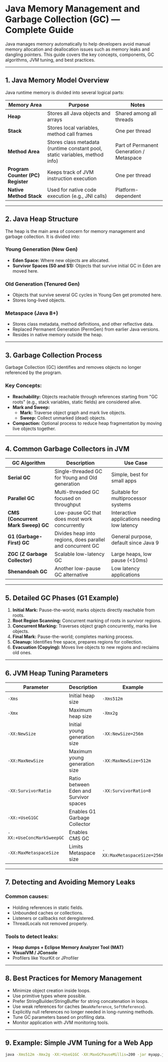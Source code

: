 # Java Memory Management and Garbage Collection (GC) — Complete Guide

Java manages memory automatically to help developers avoid manual memory allocation and deallocation issues such as memory leaks and dangling pointers. This guide covers the key concepts, components, GC algorithms, JVM tuning, and best practices.

---

## 1. Java Memory Model Overview

Java runtime memory is divided into several logical parts:

| Memory Area      | Purpose                                            | Notes                            |
|------------------|--------------------------------------------------|---------------------------------|
| **Heap**         | Stores all Java objects and arrays                | Shared among all threads         |
| **Stack**        | Stores local variables, method call frames        | One per thread                   |
| **Method Area**   | Stores class metadata (runtime constant pool, static variables, method info) | Part of Permanent Generation / Metaspace |
| **Program Counter (PC) Register** | Keeps track of JVM instruction execution | One per thread                  |
| **Native Method Stack** | Used for native code execution (e.g., JNI calls) | Platform-dependent               |

---

## 2. Java Heap Structure

The heap is the main area of concern for memory management and garbage collection. It is divided into:

### Young Generation (New Gen)

- **Eden Space:** Where new objects are allocated.
- **Survivor Spaces (S0 and S1):** Objects that survive initial GC in Eden are moved here.

### Old Generation (Tenured Gen)

- Objects that survive several GC cycles in Young Gen get promoted here.
- Stores long-lived objects.

### Metaspace (Java 8+)

- Stores class metadata, method definitions, and other reflective data.
- Replaced Permanent Generation (PermGen) from earlier Java versions.
- Resides in native memory outside the heap.

---

## 3. Garbage Collection Process

Garbage Collection (GC) identifies and removes objects no longer referenced by the program.

### Key Concepts:

- **Reachability:** Objects reachable through references starting from "GC roots" (e.g., stack variables, static fields) are considered alive.
- **Mark and Sweep:**  
  - **Mark:** Traverse object graph and mark live objects.  
  - **Sweep:** Collect unmarked (dead) objects.
- **Compaction:** Optional process to reduce heap fragmentation by moving live objects together.

---

## 4. Common Garbage Collectors in JVM

| GC Algorithm        | Description                                     | Use Case                            |
|---------------------|------------------------------------------------|-----------------------------------|
| **Serial GC**       | Single-threaded GC for Young and Old generation | Simple, best for small apps       |
| **Parallel GC**     | Multi-threaded GC focused on throughput         | Suitable for multiprocessor systems |
| **CMS (Concurrent Mark Sweep) GC** | Low-pause GC that does most work concurrently | Interactive applications needing low latency |
| **G1 (Garbage-First) GC** | Divides heap into regions, does parallel and concurrent GC | General purpose, default since Java 9 |
| **ZGC (Z Garbage Collector)** | Scalable low-latency GC                          | Large heaps, low pause (<10ms)    |
| **Shenandoah GC**   | Another low-pause GC alternative                  | Low latency applications           |

---

## 5. Detailed GC Phases (G1 Example)

1. **Initial Mark:** Pause-the-world; marks objects directly reachable from roots.
2. **Root Region Scanning:** Concurrent marking of roots in survivor regions.
3. **Concurrent Marking:** Traverses object graph concurrently, marks live objects.
4. **Final Mark:** Pause-the-world; completes marking process.
5. **Cleanup:** Identifies free space, prepares regions for collection.
6. **Evacuation (Copying):** Moves live objects to new regions and reclaims old ones.

---

## 6. JVM Heap Tuning Parameters

| Parameter             | Description                                    | Example                        |
|-----------------------|------------------------------------------------|-------------------------------|
| `-Xms`                | Initial heap size                              | `-Xms512m`                    |
| `-Xmx`                | Maximum heap size                              | `-Xmx2g`                      |
| `-XX:NewSize`         | Initial young generation size                  | `-XX:NewSize=256m`            |
| `-XX:MaxNewSize`      | Maximum young generation size                  | `-XX:MaxNewSize=512m`         |
| `-XX:SurvivorRatio`   | Ratio between Eden and Survivor spaces         | `-XX:SurvivorRatio=8`         |
| `-XX:+UseG1GC`        | Enables G1 Garbage Collector                    |                               |
| `-XX:+UseConcMarkSweepGC` | Enables CMS GC                             |                               |
| `-XX:MaxMetaspaceSize`| Limits Metaspace size                           | `-XX:MaxMetaspaceSize=256m`   |

---

## 7. Detecting and Avoiding Memory Leaks

### Common causes:

- Holding references in static fields.
- Unbounded caches or collections.
- Listeners or callbacks not deregistered.
- ThreadLocals not removed properly.

### Tools to detect leaks:

- **Heap dumps + Eclipse Memory Analyzer Tool (MAT)**
- **VisualVM / JConsole**
- Profilers like YourKit or JProfiler

---

## 8. Best Practices for Memory Management

- Minimize object creation inside loops.
- Use primitive types where possible.
- Prefer StringBuilder/StringBuffer for string concatenation in loops.
- Use weak references for caches (`WeakReference`, `SoftReference`).
- Explicitly null references no longer needed in long-running methods.
- Tune GC parameters based on profiling data.
- Monitor application with JVM monitoring tools.

---

## 9. Example: Simple JVM Tuning for a Web App

```bash
java -Xms512m -Xmx2g -XX:+UseG1GC -XX:MaxGCPauseMillis=200 -jar myapp.jar
